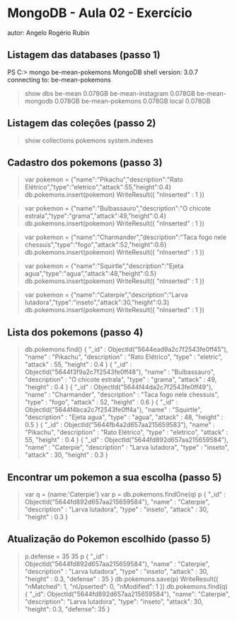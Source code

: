 # MongoDB - Aula 02 - Exercício
autor: Angelo Rogério Rubin

## Listagem das databases (passo 1)

PS C:\> mongo be-mean-pokemons
MongoDB shell version: 3.0.7
connecting to: be-mean-pokemons
> show dbs
be-mean            0.078GB
be-mean-instagram  0.078GB
be-mean-mongodb    0.078GB
be-mean-pokemons   0.078GB
local              0.078GB

## Listagem das coleções (passo 2)

> show collections
pokemons
system.indexes

## Cadastro dos pokemons (passo 3)

> var pokemon =  {"name":"Pikachu","description":"Rato Elétrico","type":"eletrico","attack":55,"height":0.4}
> db.pokemons.insert(pokemon)
WriteResult({ "nInserted" : 1 })

> var pokemon =  {"name":"Bulbassauro","description":"O chicote estrala","type":"grama","attack":49,"height":0.4}
> db.pokemons.insert(pokemon)
WriteResult({ "nInserted" : 1 })

> var pokemon =  {"name":"Charmander","description":"Taca fogo nele chessuis","type":"fogo","attack":52,"height":0.6}
> db.pokemons.insert(pokemon)
WriteResult({ "nInserted" : 1 })

> var pokemon =  {"name":"Squirtle","description":"Ejeta agua","type":"agua","attack":48,"height":0.5}
> db.pokemons.insert(pokemon)
WriteResult({ "nInserted" : 1 })

> var pokemon =  {"name":"Caterpie","description":"Larva lutadora","type":"inseto","attack":30,"height":0.3}
> db.pokemons.insert(pokemon)
WriteResult({ "nInserted" : 1 })

## Lista dos pokemons (passo 4)

> db.pokemons.find()
{ "_id" : ObjectId("5644ead9a2c7f2543fe0ff45"), "name" : "Pikachu", "description" : "Rato Elétrico", "type" : "eletric", "attack" : 55, "height" : 0.4 }
{ "_id" : ObjectId("5644f3f9a2c7f2543fe0ff48"), "name" : "Bulbassauro", "description" : "O chicote estrala", "type" : "grama", "attack" : 49, "height" : 0.4 }
{ "_id" : ObjectId("5644f44da2c7f2543fe0ff49"), "name" : "Charmander", "description" : "Taca fogo nele chessuis", "type" : "fogo", "attack" : 52, "height" : 0.6 }
{ "_id" : ObjectId("5644f4bca2c7f2543fe0ff4a"), "name" : "Squirtle", "description" : "Ejeta agua", "type" : "agua", "attack" : 48, "height" : 0.5 }
{ "_id" : ObjectId("5644fb4a2d657aa215659583"), "name" : "Pikachu", "description" : "Rato Elétrico", "type" : "eletrico", "attack" : 55, "height" : 0.4 }
{ "_id" : ObjectId("5644fd892d657aa215659584"), "name" : "Caterpie", "description" : "Larva lutadora", "type" : "inseto", "attack" : 30, "height" : 0.3 }

## Encontrar um pokemon a sua escolha (passo 5)

> var q = {name:'Caterpie'}
> var p = db.pokemons.findOne(q)
> p
{
    "_id" : ObjectId("5644fd892d657aa215659584"),
    "name" : "Caterpie",
    "description" : "Larva lutadora",
    "type" : "inseto",
    "attack" : 30,
    "height" : 0.3
}

## Atualização do Pokemon escolhido (passo 5)

> p.defense = 35
35
> p
{
    "_id" : ObjectId("5644fd892d657aa215659584"),
    "name" : "Caterpie",
    "description" : "Larva lutadora",
    "type" : "inseto",
    "attack" : 30,
    "height" : 0.3,
    "defense" : 35
}
> db.pokemons.save(p)
WriteResult({
  "nMatched": 1,
  "nUpserted": 0,
  "nModified": 1
})
> db.pokemons.find(q)
{
  "_id": ObjectId("5644fd892d657aa215659584"),
  "name": "Caterpie",
  "description": "Larva lutadora",
  "type": "inseto",
  "attack": 30,
  "height": 0.3,
  "defense": 35
}